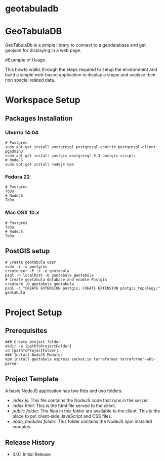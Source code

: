 # geotabuladb
GeoTabulaDB
===========

GeoTabulaDb is a simple library to connect to a geodatabase and get geojson for displaying in a web page. 

#Example of Usage

This howto walks through the steps required to setup the environment and build a simple web-based application to display a shape and analyse their non spacial related data.
# Workspace Setup
## Packages Installation
### Ubuntu 14.04
```
# Postgres
sudo apt-get install postgresql postgresql-contrib postgresql-client pgadmin3
sudo apt-get install postgis postgresql-9.3-postgis-scripts
# NodeJS
sudo apt-get install nodejs npm
```
### Fedora 22
```
# Postgres
ToDo
# NodeJS
ToDo
```
### Mac OSX 10.x
```
# Postgres
ToDo
# NodeJS
ToDo
```
## PostGIS setup
```
# Create geotabula user
sudo -i -u postgres
createuser -P -s -e geotabula
psql -h localhost -U geotabula geotabula
# Create geotabula database and enable Postgis
createdb -O geotabula geotabula
psql -c "CREATE EXTENSION postgis; CREATE EXTENSION postgis_topology;" geotabula
```
# Project Setup
## Prerequisites
```
### Create project folder
mkdir -p [pathToProjectFolder]
cd [pathToProjectFolder]
### Install NodeJS Modules
npm install geotabula express socket.io terraformer terraformer-wkt-parser
```
## Project Template
A basic NodeJS application has two files and two folders:
- *index.js:* This file contains the NodeJS code that runs in the server.
- *index.html:* This is the html file served to the client.
- *public folder:* The files in this folder are available to the client. This is the place to put client-side JavaScript and CSS files.
- *node_modules folder:* This folder contains the NodeJS npm installed modules.




## Release History
* 0.0.1 Initial Release